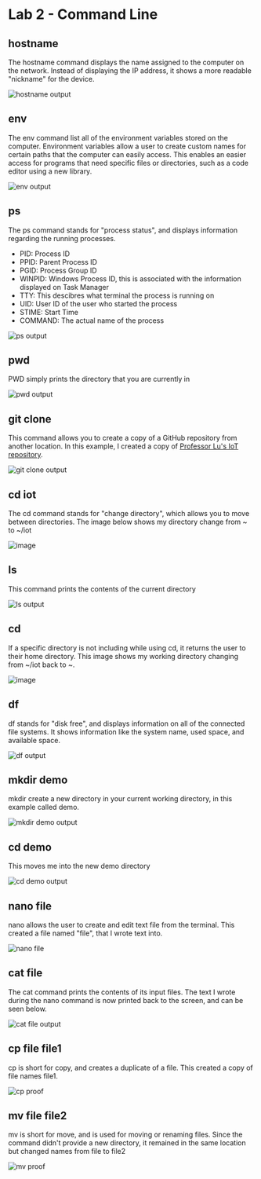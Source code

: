 # Lab 2 - Command Line

## hostname
The hostname command displays the name assigned to the computer on the network. Instead of displaying the IP address, it shows a more readable "nickname" for the device.

![hostname output](https://github.com/user-attachments/assets/8c4c0b77-6a78-4f40-970f-001e94b8182f)

## env
The env command list all of the environment variables stored on the computer. Environment variables allow a user to create custom names for certain paths that the computer can easily access. This enables an easier access for programs that need specific files or directories, such as a code editor using a new library.

![env output](https://github.com/user-attachments/assets/fd138fb9-9a29-4231-ae46-6c9bc8c54671)

## ps
The ps command stands for "process status", and displays information regarding the running processes.
- PID: Process ID
- PPID: Parent Process ID
- PGID: Process Group ID
- WINPID: Windows Process ID, this is associated with the information displayed on Task Manager
- TTY: This descibres what terminal the process is running on
- UID: User ID of the user who started the process
- STIME: Start Time
- COMMAND: The actual name of the process
  
![ps output](https://github.com/user-attachments/assets/75b02310-44a1-4505-a0a4-e84dc10aaf26)

## pwd
PWD simply prints the directory that you are currently in

![pwd output](https://github.com/user-attachments/assets/899a2606-b2e0-47e5-947e-8d9b18795b65)


## git clone
This command allows you to create a copy of a GitHub repository from another location. In this example, I created a copy of [Professor Lu's IoT repository](https://github.com/kevinwlu/iot.git).

![git clone output](https://github.com/user-attachments/assets/fe202e3e-b18b-431d-9d7c-590326f213f1)

## cd iot
The cd command stands for "change directory", which allows you to move between directories. The image below shows my directory change from ~ to ~/iot

![image](https://github.com/user-attachments/assets/9b764752-da9a-43a2-b162-e3d5f5531ee1)

## ls
This command prints the contents of the current directory

![ls output](https://github.com/user-attachments/assets/82cf5275-60a5-454f-bfea-c13c8a50e3ca)

## cd
If a specific directory is not including while using cd, it returns the user to their home directory. This image shows my working directory changing from ~/iot back to ~.

![image](https://github.com/user-attachments/assets/0a8d69d9-3487-4fcc-84f5-c656396682d7)

## df
df stands for "disk free", and displays information on all of the connected file systems. It shows information like the system name, used space, and available space.

![df output](https://github.com/user-attachments/assets/9bc35a0a-034c-42cf-a68e-5f310c1cd22f)

## mkdir demo
mkdir create a new directory in your current working directory, in this example called demo.

![mkdir demo output](https://github.com/user-attachments/assets/978a6da4-0db5-4829-acbc-0ad45c22e2ff)

## cd demo
This moves me into the new demo directory

![cd demo output](https://github.com/user-attachments/assets/0c3e5eba-c304-4561-8146-c56f09fc5204)


## nano file
nano allows the user to create and edit text file from the terminal. This created a file named "file", that I wrote text into.

![nano file](https://github.com/user-attachments/assets/5852e45e-eee3-40e6-b17c-9f616167b659)

## cat file
The cat command prints the contents of its input files. The text I wrote during the nano command is now printed back to the screen, and can be seen below.

![cat file output](https://github.com/user-attachments/assets/f95b0bc6-dea7-411d-b17a-169c098f9b38)

## cp file file1
cp is short for copy, and creates a duplicate of a file. This created a copy of file names file1.

![cp proof](https://github.com/user-attachments/assets/2193572a-e711-47be-92bb-e61b5d732d5c)

## mv file file2
mv is short for move, and is used for moving or renaming files. Since the command didn't provide a new directory, it remained in the same location but changed names from file to file2

![mv proof](https://github.com/user-attachments/assets/9f30cbe1-024a-458d-9103-e71d5893ad99)

